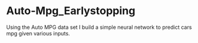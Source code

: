 # Auto-Mpg_Earlystopping
Using the Auto MPG data set I build a simple neural network to predict cars mpg given various inputs. 
